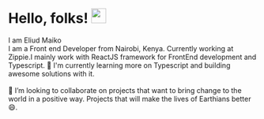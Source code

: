 # Hello, folks! <img src="https://raw.githubusercontent.com/MartinHeinz/MartinHeinz/master/wave.gif" width="30px"> 
I am Eliud Maiko 
<br>I am a Front end Developer from Nairobi, Kenya. Currently working at Zippie.I mainly work with ReactJS  framework for FrontEnd development and Typescript. 🌱 I'm currently learning more on Typescript and building awesome solutions with it.<br><br>👯 I’m looking to collaborate on projects that want to bring change to the world in a positive way. Projects that will make the lives of Earthians better 😄.<br><br>

